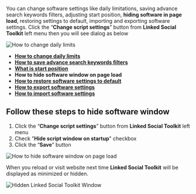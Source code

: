 You can change software settings like daily limitations, saving advance search keywords filters, adjusting start position, **hiding software in page load**, restoring settings to default, importing and exporting software settings. Click the “**Change script settings**” button from  **Linked Social Toolkit** left menu then you will see dialog as below

![How to change daily limits](https://github.com/ZiaUrR3hman/LinkedSocialToolkit/raw/master/images/Change-script-setting.png)

* [**How to change daily limits**](https://github.com/ZiaUrR3hman/LinkedSocialToolkit/wiki/How-to-change-daily-limits)
* [**How to save advance search keywords filters**](https://github.com/ZiaUrR3hman/LinkedSocialToolkit/wiki/How-to-save-advance-search-keywords-filters)
* [**What is start position**](https://github.com/ZiaUrR3hman/LinkedSocialToolkit/wiki/What-is-start-position)
* **How to hide software window on page load**
* [**How to restore software settings to default**](https://github.com/ZiaUrR3hman/LinkedSocialToolkit/wiki/How-to-restore-software-settings-to-default)
* [**How to export software settings**](https://github.com/ZiaUrR3hman/LinkedSocialToolkit/wiki/How-to-export-software-settings)
* [**How to import software settings**](https://github.com/ZiaUrR3hman/LinkedSocialToolkit/wiki/How-to-import-software-settings)

## Follow these steps to hide software window
1. Click the “**Change script settings**” button from  **Linked Social Toolkit** left menu
2. Check "**Hide script window on startup**" checkbox
3. Click the “**Save**” button

![How to hide software window on page load](https://github.com/ZiaUrR3hman/LinkedSocialToolkit/raw/master/images/How-to-hide-software-window-on-page-load.png)

When you reload or visit website next time **Linked Social Toolkit** will be displayed as minimized or hidden.

![Hidden Linked Social Toolkit Window](https://github.com/ZiaUrR3hman/LinkedSocialToolkit/raw/master/images/hidden-Linked-Social-Toolkit.png)